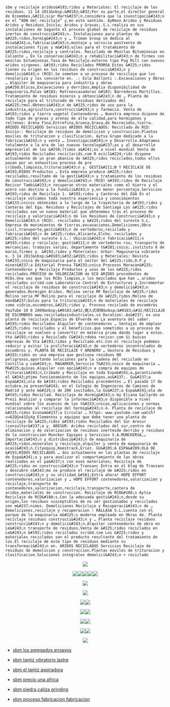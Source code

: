 
```
sbm y reciclaje aridos&#193;ridos y Materiales: El reciclaje de los residuos. 11 14 2013&nbsp;&#0183;&#32;Por su parte,el director general de Ecoembes,&#211;scar Mart&#237;n,considera que la investigaci&#243;n es el “ADN del reciclaje” y,en este sentido. AyRmon Aridos y Residuos Aridos y Residuos.Inicio; Aridos y Gravas;.S.L.realiza en sus instalaciones de Sagunto el proceso global de reciclaje de residuos inertes de construcci&#243;n. Instalaciones para plantas de &#225;ridos,hormig&#243;n y … Triman Group se dedica al dise&#241;o,fabricaci&#243;n,montaje y servicio postventa de instalaciones fijas y m&#243;viles para el tratamiento de &#225;ridos,reciclaje y centrales. Reciclado de Mezclas Bituminosas en Caliente … En la conservaci&#243;n y rehabilitaci&#243;n de firmes con mezclas bituminosas.Tasa de Reciclaje.externo tipo Pug Mill con nuevos aridos virgenes. &#193;ridos Reciclados PROMSA Estos &#225;ridos tienen su origen en los residuos de construcci&#243;n y demolici&#243;n (RCD).Se someten a un proceso de reciclaje que los revaloriza y los convierte en. .: Esla Ballonti :.Excavaciones y Obras … Alquiler de maquinaria para industria y obras p&#250;blicas,Excavaciones y derribos,Amplia disponibilidad de maquinaria,Palas &#183; Retroexcavadoras &#183; Barredoras Martillos. Tratamiento de residuos mineros y obtenci&#243;n de … Planta de reciclaje para el triturado de residuos derivados del m&#225;rmol.Obtenci&#243;n de &#225;ridos de uso para la industria,agricultura,construcci&#243;n y farmacia. Venta de &#193;ridos y tierra vegetal Contenedores … Nuestra empresa dispone de todo tipo de gravas y arenas de alta calidad,para hormigones y rellenos: Arena Fina,Entrefina,Gruesa,Grava,de Recrecidos,tierra. ARIDOS RECICLADOS Servicios ARIDOS RECICLADOS: Reciclado de RCD: Inicio:: Reciclaje de residuos de demolicion y construccion.Plantas moviles de trituracion y clasificacion. Aytsa Grupo dedicado a la fabricaci&#243;n y venta … Investigaci&#243;n y Desarrollo.Adaptamos totalmente a la era de las nuevas tecnolog&#237;as y al desarrollo empresarial de los &#250;ltimos a&#241;os a nivel mundial Venta de &#193;ridos Reciclados reciclarids.com R ecicl&#224;rids dispone actualmente de un gran abanico de &#225;ridos reciclados,todos ellos pasan por un exhaustivo proceso de pre cribado,limpieza,trituraci&#243;n y. GESTI&#211;N Y RECICLAJE DE &#193;RIDOS Productos … Esta empresa produce &#225;ridos reciclados,resultado de la gesti&#243;n y tratamiento de los residuos de construcci&#243;n y demolici&#243;n (RCD) &#193;ridos de Reciclaje Recicor Tambi&#233;n recuperan otros materiales como el hierro y el acero con destino a la fundici&#243;n y,en menor porcentaje.Servicios &#193;ridos de Reciclaje 1. &#193;ridos y Canteras del EGA En el reciclaje volcamos toda nuestra experiencia y conocimientos t&#233;cnicos obtenidos a lo largo de la trayectoria de &#193;ridos y Canteras del Ega. Residuos y Reciclajes de Santiago Los &#225;ridos reciclados son un nuevo material que obtenemos tras el proceso de reciclaje y valorizaci&#243;n de los Residuos de Construcci&#243;n y Demolici&#243;n (RCD). reciclados y &#225;ridos del sureste S.L. Empresa de movimientos de tierras,excavaciones,Demoliciones,Obra civil,transporte,gesti&#243;n de vertederos,reciclado y fabricaci&#243;n de &#225;ridos,Alicante,Elche. reciclados y &#225;ridos del sureste S.L.: Ubicaci&#243;n fabricaci&#211;n &#193;ridos y reciclaje; gesti&#211;n de vertederos rsu; transporte de mercancias; trabajos varios; departamento t&#201;cnico;.instituto 8 de marzo,firmes y. &#193;ridos y Materiales: Urbar: Maquinaria vibrante e. 3 14 2013&nbsp;&#0183;&#32;&#193;ridos y Materiales: Revista t&#233;cnica de maquinaria para el sector del &#225;rido,O.P.y miner&#237;a Editorial Prensa T&#233;cnica Procesos Maracan&#225; Contenedores y Reciclaje Productos y usos de los &#225;ridos reciclados.PROCESO de VOLORIZACION de ECO ARIDOS procedentes de RCDs.Una vez que los RCDs limpios,o los mezclados que han … aridos reciclados scribd.com Laboratorio Central de Estructuras y.Incrementar el reciclaje de residuos de construcci&#243;n y demolici&#243;n generados.Hormigon Aridos. Molino serie MF Reciclaje de &#225;ridos Molino serie MF Molino para el reciclaje de &#225;ridos.Molino de mand&#237;bulas para la trituraci&#243;n de materiales de reciclaje como vidrio,escombros,&#225;ridos y. Proceso reciclado de escombros YouTube 10 8 2009&nbsp;&#0183;&#32;嵌入式视频&nbsp;&#0183;&#32;RECICLAJE DE ESCOMBROS www.recicladosindustriales.co Duration:.As&#237; es una planta de reciclaje.Espacio de EFverde en La aventura del saber. &#193;ridos Reciclados Alquiler de contenedores … Ventajas de emplear &#225;ridos reciclados y el beneficios.que sometidos a un proceso de reciclaje se vuelven a convertir en materia prima dando lugar a estos. Vta &#193;ridos y Reciclado C&#243;rdoba recicor.com Si buscas empresas de Vta &#193;ridos y Reciclado.etc.Con el reciclaje podemos reducir y evitar la proliferaci&#243;n de vertederos incontrolados de escombros y. PLANTA DE RECICLAJE Y ARENERO … Gestora de Residuos y &#193;ridos es una empresa que gestiona residuos NO peligrosos,aportando soluciones para la cadena del reciclado en Castilla y Le&#243;n. MAGARKER,Servicio T&#233;cnico de maquinaria … M&#225;quinas.Alquiler con opci&#243;n a compra de equipos de Trituraci&#243;n,Cribado y Reciclaje en toda Espa&#241;a,garantizando el &#243;ptimo funcionamiento de los equipos,as&#237;. Gu&#237;a Espa&#241;ola de &#193;ridos Reciclados procedentes … El pasado 17 de octubre,se present&#243; en el Colegio de Ingenieros de Caminos de Madrid y ante m&#225;s de 200 invitados,la Gu&#237;a Espa&#241;ola de &#193;ridos Reciclad. Reciclaje de Hormig&#243;n by Eliana Gallardo on Prezi Analizar y comparar la informaci&#243;n disponible a nivel mundial sobre los avances de las t&#233;cnicas,aplicaciones y normas relacionadas al reciclaje del hormig&#243;n.4. Planta de reciclaje de &#225;ridos Econom&#237;a Circular … https: www.youtube.com watch?v=6ZQGn43ZyXg Elementos y equipos que debe tener una planta de reciclaje de &#225;ridos &#193;ridos Reciclados del Sur Aresur (consultor&#237;a y. ARESUR: Aridos reciclados del sur,centro de eliminacion y de valorizacion de residuos inertesde derribo y residuos de la construccion Muncker Equipos y Servicios S.A.MUNCKERSA,… Importaci&#243;n y distribuci&#243;n de maquinaria de &#225;ridos,minerales y reciclaje,alquiler y venta de maquinaria de ocasi&#243;n.Cityequip,Keestrack,Eriez. GU&#205;A ESPA&#209;OLA DE &#193;RIDOS RECICLADOS … dos actualmente en las plantas de reciclaje de Espa&#241;a y para analizar el comportamiento de las obras realizadas en el pa&#237;s con esos materiales; Reciclaje de &#225;ridos en construcci&#243;n Transanc Entra en el blog de Transanc y descubre c&#243;mo se produce el reciclaje de &#225;ridos en construcci&#243;n y su utilidad.&#161;Entra ahora! HOPE EFFORT contenedores,valorizacion y … HOPE EFFORT contenedores,valorizacion y reciclaje,transporte de contenedores,valorizacion,reciclaje,transporte,cantera de aridos,materiales de construccion. Reciclaje de RCD&#180;s Aytsa Reciclaje de RCD&#180;s.Con la adecuada gesti&#243;n,desde su origen,los residuos susceptibles de no ser gestionados y reciclados son m&#237;nimos. Demoliciones Reciclaje y Recuperaci&#243;n de … Demoliciones,reciclaje y recuperacion : RALLASA S.L.cuenta con el parque de la maquinaria m&#225;s moderna empleado en Obras de. Planta reciclaje residuos construcci&#243;n y … Planta reciclaje residuos construcci&#243;n y demolici&#243;n,Alquiler contenedores de obra en Le&#243;n transporte de residuos,Venta de &#225;ridos reciclados en Le&#243;n &#193;ridos reciclados scribd.com Los &#225;ridos y materiales reciclados son el producto resultante del tratamiento de los.El reciclaje de este tipo de residuos mediante su transformaci&#243;n en. ARIDOS RECICLADOS Servicios Reciclaje de residuos de demolicion y construccion.Plantas moviles de trituracion y clasificacion.Soluciones integrales demolici&#243;n + reciclado 
```

<div align="center">

<a href="https://es-crusher.shibang-china.com/github&k=sbm+y+reciclaje+aridos"><img src="https://static.shibang-china.com/es/crusher/logo.jpg"></a>

<a href="https://es-crusher.shibang-china.com/github&k=sbm+y+reciclaje+aridos"><img src="https://static.shibang-china.com/es/crusher/index.jpg"></a><a href="https://es-crusher.shibang-china.com/material.htmlgithub&k=sbm+y+reciclaje+aridos"><img src="https://static.shibang-china.com/es/crusher/material.jpg"></a><a href="https://es-crusher.shibang-china.com/application.htmlgithub&k=sbm+y+reciclaje+aridos"><img src="https://static.shibang-china.com/es/crusher/application.jpg"></a><a href="https://es-crusher.shibang-china.com/aboutus.htmlgithub&k=sbm+y+reciclaje+aridos"><img src="https://static.shibang-china.com/es/crusher/aboutus.jpg"></a><a href="https://es-crusher.shibang-china.com/contact.htmlgithub&k=sbm+y+reciclaje+aridos"><img src="https://static.shibang-china.com/es/crusher/contact.jpg"></a>

<a href="https://es-crusher.shibang-china.com/github&k=sbm+y+reciclaje+aridos"><img src="https://static.shibang-china.com/es/crusher/banner.jpg"></a>

<a href="https://swt.shibang-china.com/github&k=sbm+y+reciclaje+aridos"><img src="https://static.shibang-china.com/es/crusher/text.jpg"></a>

<a href="https://swt.shibang-china.com/github&k=sbm+y+reciclaje+aridos"><img src="https://static.shibang-china.com/es/crusher/chat.jpg"></a><a href="https://es-crusher.shibang-china.com/contact.htmlgithub&k=sbm+y+reciclaje+aridos"><img src="https://static.shibang-china.com/es/crusher/message.jpg"></a>

<a href="https://es-crusher.shibang-china.com/products/pe.htmlgithub&k=sbm+y+reciclaje+aridos"><img src="https://static.shibang-china.com/es/crusher/pe.jpg"></a><a href="https://es-crusher.shibang-china.com/products/pf.htmlgithub&k=sbm+y+reciclaje+aridos"><img src="https://static.shibang-china.com/es/crusher/pf.jpg"></a>

<a href="https://es-crusher.shibang-china.com/products/hpt.htmlgithub&k=sbm+y+reciclaje+aridos"><img src="https://static.shibang-china.com/es/crusher/hpt.jpg"></a><a href="https://es-crusher.shibang-china.com/products/vsi.htmlgithub&k=sbm+y+reciclaje+aridos"><img src="https://static.shibang-china.com/es/crusher/vsi.jpg"></a>

<a href="https://es-crusher.shibang-china.com/products/klv.htmlgithub&k=sbm+y+reciclaje+aridos"><img src="https://static.shibang-china.com/es/crusher/klv.jpg"></a><a href="https://es-crusher.shibang-china.com/products/portable.htmlgithub&k=sbm+y+reciclaje+aridos"><img src="https://static.shibang-china.com/es/crusher/portable.jpg"></a>

<a href="https://swt.shibang-china.com/github&k=sbm+y+reciclaje+aridos"><img src="https://static.shibang-china.com/es/crusher/case.jpg"></a>

</div>


* [sbm los agregados ensayos](sbm%20los%20agregados%20ensayos.md)

* [sbm tamiz vibratorio lastre](sbm%20tamiz%20vibratorio%20lastre.md)

* [sbm el tamiz aspiradora](sbm%20el%20tamiz%20aspiradora.md)

* [sbm precio una africa](sbm%20precio%20una%20africa.md)

* [sbm piedra caliza grinding](sbm%20piedra%20caliza%20grinding.md)

* [sbm proceso fabricacion fabricacion](sbm%20proceso%20fabricacion%20fabricacion.md)